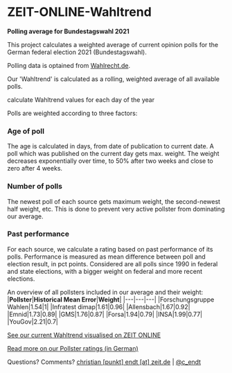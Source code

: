 # ZEIT-ONLINE-Wahltrend

**Polling average for Bundestagswahl 2021**

This project calculates a weighted average of current opinion polls for the German federal election 2021 (Bundestagswahl).

Polling data is optained from [Wahlrecht.de](https://www.wahlrecht.de/umfragen/index.htm).

Our 'Wahltrend' is calculated as a rolling, weighted average of all available polls.

calculate Wahltrend values for each day of the year 

 Polls are weighted according to three factors:

### Age of poll
The age is calculated in days, from date of publication to current date.
A poll which was published on the current day gets max. weight. The weight decreases exponentially over time, to 50% after two weeks and close to zero after 4 weeks.

### Number of polls
The newest poll of each source gets maximum weight, the second-newest half weight, etc. This is done to prevent very active pollster from dominating our average.

### Past performance
For each source, we calculate a rating based on past performance of its polls. Performance is measured as mean difference between poll and election result, in pct points. Considered are all polls since 1990 in federal and state elections, with a bigger weight on federal and more recent elections.

An overview of all pollsters included in our average and their weight:
|**Pollster**|**Historical Mean Error**|**Weight**|
|---|---|---|
|Forschungsgruppe Wahlen|1.54|1|
|Infratest dimap|1.61|0.96|
|Allensbach|1.67|0.92|
|Emnid|1.73|0.89|
|GMS|1.76|0.87|
|Forsa|1.94|0.79|
|INSA|1.99|0.77|
|YouGov|2.21|0.7|

[See our current Wahltrend visualised on ZEIT ONLINE](https://zeit.de/2021-08/sonntagsfrage-bundestagswahl-2021-bundeskanzler-koalition-umfragen)

[Read more on our Pollster ratings (in German)](https://www.zeit.de/politik/deutschland/2021-06/wahlumfragen-sachsen-anhalt-landtagswahl-wahlverhalten-waehler)

Questions? Comments? [christian [punkt] endt [at] zeit.de](mailto:christian.endt@zeit.de) | [@c_endt](https://twitter.com/c_endt)